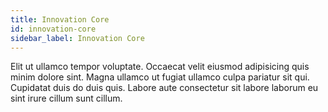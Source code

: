 ```yaml
---
title: Innovation Core
id: innovation-core
sidebar_label: Innovation Core
---
```


Elit ut ullamco tempor voluptate. Occaecat velit eiusmod adipisicing quis minim dolore sint. Magna ullamco ut fugiat ullamco culpa pariatur sit qui. Cupidatat duis do duis quis. Labore aute consectetur sit labore laborum eu sint irure cillum sunt cillum.

